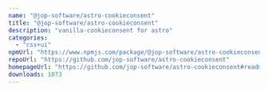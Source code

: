 ```yaml
---
name: "@jop-software/astro-cookieconsent"
title: "@jop-software/astro-cookieconsent"
description: "vanilla-cookieconsent for astro"
categories:
  - "css+ui"
npmUrl: "https://www.npmjs.com/package/@jop-software/astro-cookieconsent"
repoUrl: "https://github.com/jop-software/astro-cookieconsent"
homepageUrl: "https://github.com/jop-software/astro-cookieconsent#readme"
downloads: 1073
---
```

